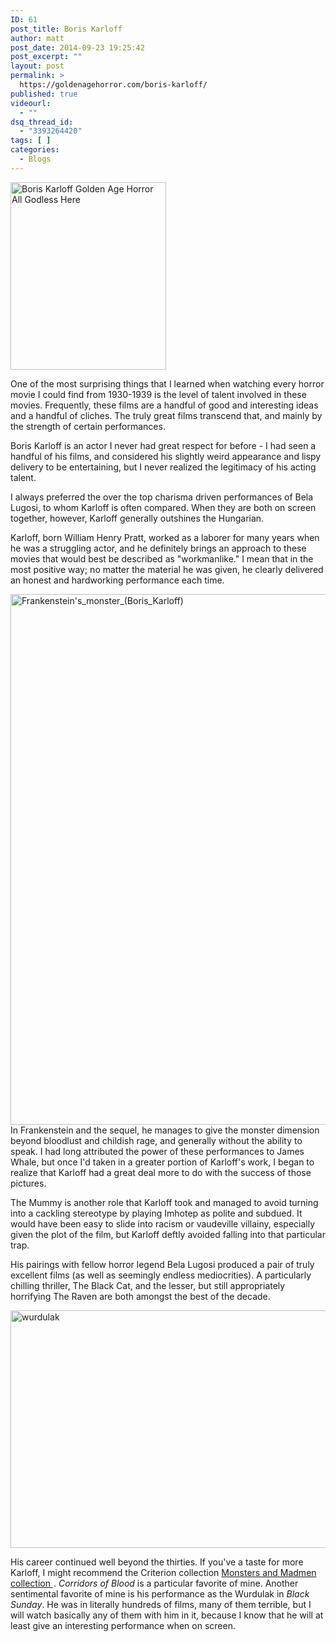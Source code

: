 ```yaml
---
ID: 61
post_title: Boris Karloff
author: matt
post_date: 2014-09-23 19:25:42
post_excerpt: ""
layout: post
permalink: >
  https://goldenagehorror.com/boris-karloff/
published: true
videourl:
  - ""
dsq_thread_id:
  - "3393264420"
tags: [ ]
categories:
  - Blogs
---
```

<img class="alignnone wp-image-63 size-medium" src="http://goldenagehorror.com/wp-content/uploads/2014/09/Boris-Karloff-Golden-Age-Horror-All-Godless-Here-249x300.jpg" alt="Boris Karloff Golden Age Horror All Godless Here" width="249" height="300" />

One of the most surprising things that I learned when watching every horror movie I could find from 1930-1939 is the level of talent involved in these movies. Frequently, these films are a handful of good and interesting ideas and a handful of cliches. The truly great films transcend that, and mainly by the strength of certain performances.

Boris Karloff is an actor I never had great respect for before - I had seen a handful of his films, and considered his slightly weird appearance and lispy delivery to be entertaining, but I never realized the legitimacy of his acting talent.

<!--more-->

I always preferred the over the top charisma driven performances of Bela Lugosi, to whom Karloff is often compared. When they are both on screen together, however, Karloff generally outshines the Hungarian.

Karloff, born William Henry Pratt, worked as a laborer for many years when he was a struggling actor, and he definitely brings an approach to these movies that would best be described as "workmanlike." I mean that in the most positive way; no matter the material he was given, he clearly delivered an honest and hardworking performance each time.

<img class="alignnone size-large wp-image-64" src="http://goldenagehorror.com/wp-content/uploads/2014/09/Frankensteins_monster_Boris_Karloff-815x1024.jpg" alt="Frankenstein's_monster_(Boris_Karloff)" width="676" height="849" />
In Frankenstein and the sequel, he manages to give the monster dimension beyond bloodlust and childish rage, and generally without the ability to speak. I had long attributed the power of these performances to James Whale, but once I'd taken in a greater portion of Karloff's work, I began to realize that Karloff had a great deal more to do with the success of those pictures.

The Mummy is another role that Karloff took and managed to avoid turning into a cackling stereotype by playing Imhotep as polite and subdued. It would have been easy to slide into racism or vaudeville villainy, especially given the plot of the film, but Karloff deftly avoided falling into that particular trap.

His pairings with fellow horror legend Bela Lugosi produced a pair of truly excellent films (as well as seemingly endless mediocrities). A particularly chilling thriller, The Black Cat, and the lesser, but still appropriately horrifying The Raven are both amongst the best of the decade.

<img class="alignnone size-large wp-image-65" src="http://goldenagehorror.com/wp-content/uploads/2014/09/wurdulak-1024x576.jpg" alt="wurdulak" width="676" height="380" />

His career continued well beyond the thirties. If you've a taste for more Karloff, I might recommend the Criterion collection <a href="http://www.amazon.com/gp/product/B000K0YM18/ref=as_li_tl?ie=UTF8&amp;camp=1789&amp;creative=390957&amp;creativeASIN=B000K0YM18&amp;linkCode=as2&amp;tag=cthudice-20&amp;linkId=RU2KSUACVLXYAZKK">Monsters and Madmen collection </a><img style="border: none !important; margin: 0px !important;" src="http://ir-na.amazon-adsystem.com/e/ir?t=cthudice-20&amp;l=as2&amp;o=1&amp;a=B000K0YM18" alt="" width="1" height="1" border="0" />. <em>Corridors of Blood</em> is a particular favorite of mine. Another sentimental favorite of mine is his performance as the Wurdulak in <em>Black Sunday</em>. He was in literally hundreds of films, many of them terrible, but I will watch basically any of them with him in it, because I know that he will at least give an interesting performance when on screen.